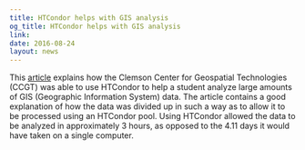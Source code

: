 ```yaml
---
title: HTCondor helps with GIS analysis
og_title: HTCondor helps with GIS analysis
link: 
date: 2016-08-24
layout: news
---
```


This <a href="https://aciref.org/when-a-lot-of-little-things-add-up-to-a-lot-of-time-htcondor-to-the-rescue/" data-proofer-ignore>article</a> explains how the Clemson Center for Geospatial Technologies (CCGT) was able to use HTCondor to help a student analyze large amounts of GIS (Geographic Information System) data. The article contains a good explanation of how the data was divided up in such a way as to allow it to be processed using an HTCondor pool.  Using HTCondor allowed the data to be analyzed in approximately 3 hours, as opposed to the 4.11 days it would have taken on a single computer. 

